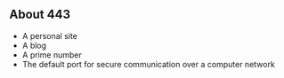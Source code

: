 ## About 443

- A personal site
- A blog
- A prime number
- The default port for secure communication over a computer network
